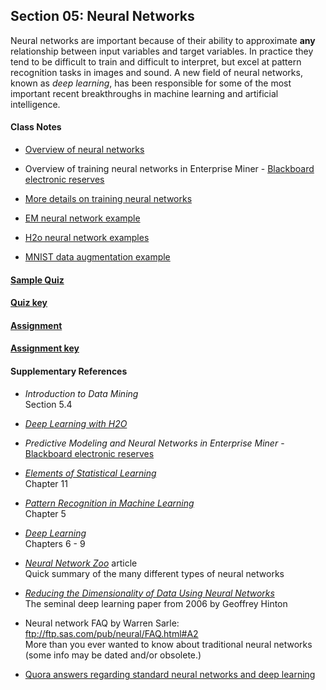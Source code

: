## Section 05: Neural Networks

Neural networks are important because of their ability to approximate **any** relationship between input variables and target variables. In practice they tend to be difficult to train and difficult to interpret, but excel at pattern recognition tasks in images and sound. A new field of neural networks, known as *deep learning*, has been responsible for some of the most important recent breakthroughs in machine learning and artificial intelligence.

#### Class Notes

* [Overview of neural networks](notes/instructor_notes.pdf)

* Overview of training neural networks in Enterprise Miner - [Blackboard electronic reserves](https://blackboard.gwu.edu)

* [More details on training neural networks](notes/tan_notes.pdf)

* [EM neural network example](xml/05_neural_networks.xml)

* [H2o neural network examples](src/py_part_5_neural_networks.ipynb)

* [MNIST data augmentation example](src/py_part_5_MNIST_data_augmentation.ipynb)

#### [Sample Quiz](quiz/sample/quiz_5.pdf)

#### [Quiz key](quiz/key/quiz_5_key.pdf)

#### [Assignment](assignment/assignment_5.pdf)

#### [Assignment key](assignment/key/assignment_5_key.pdf)

#### Supplementary References

* *Introduction to Data Mining*</br>
Section 5.4

* [*Deep Learning with H2O*](http://h2o-release.s3.amazonaws.com/h2o/rel-ueno/1/docs-website/h2o-docs/booklets/DeepLearningBooklet.pdf)

* *Predictive Modeling and Neural Networks in Enterprise Miner* - 
[Blackboard electronic reserves](https://blackboard.gwu.edu)

* *[Elements of Statistical Learning](http://statweb.stanford.edu/~tibs/ElemStatLearn/printings/ESLII_print10.pdf)*</br>
Chapter 11

* *[Pattern Recognition in Machine Learning](http://users.isr.ist.utl.pt/~wurmd/Livros/school/Bishop%20-%20Pattern%20Recognition%20And%20Machine%20Learning%20-%20Springer%20%202006.pdf)*</br>
Chapter 5

* *[Deep Learning](http://www.deeplearningbook.org/)*</br>
Chapters 6 - 9 

* [*Neural Network Zoo*](http://www.asimovinstitute.org/neural-network-zoo/) article </br>
Quick summary of the many different types of neural networks

* [*Reducing the Dimensionality of Data Using Neural Networks*](https://www.cs.toronto.edu/~hinton/science.pdf)</br>
The seminal deep learning paper from 2006 by Geoffrey Hinton

* Neural network FAQ by Warren Sarle: ftp://ftp.sas.com/pub/neural/FAQ.html#A2 </br> More than you ever wanted to know about traditional neural networks (some info may be dated and/or obsolete.)

* [Quora answers regarding standard neural networks and deep learning](https://www.quora.com/profile/Patrick-Hall-4/answers/Artificial-Neural-Networks-ANNs)

